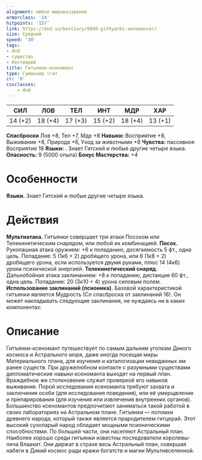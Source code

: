 ```yaml
---
alignment: любое мировоззрение
armorclass: '14'
hitpoints: '157'
link: https://dnd.su/bestiary/8840-githyanki-xenomancer/
size: Средний
speed: '30'
tags:
- dnd
- существо
- бестиарий
title: Гитъянки-ксеномант
type: Гуманоид (гит
cr: '9'
cssclasses:
    - dnd
---
```



| СИЛ | ЛОВ | ТЕЛ | ИНТ | МДР | ХАР |
|---|---|---|---|---|---|
| 14 (+2) | 18 (+4) | 17 (+3) | 15 (+2) | 18 (+4) | 13 (+1) |
**Спасброски** Лов +8, Тел +7, Мдр +8
**Навыки:** Восприятие +8, Выживание +8, Природа +6, Уход за животными +8
**Чувства:** пассивное Восприятие 18
**Языки:** . Знает Гитский и любые другие четыре языка.
**Опасность:** 9 (5000 опыта)
**Бонус Мастерства:** +4


# Особенности
**Языки.** Знает Гитский и любые другие четыре языка.


# Действия
**Мультиатака.** Гитъянки совершает три атаки Посохом или Телекинетическим снарядом, или любой их комбинацией.
**Посох.** Рукопашная атака оружием: +6 к попаданию, досягаемость 5 фт., одна цель. Попадание: 5 (1к6 + 2) дробящего урона, или 6 (1к8 + 2) дробящего урона, если используется двумя руками, плюс 14 (4к6) урона психической энергией.
**Телекинетический снаряд.** Дальнобойная атака заклинанием: +8 к попаданию, дистанция 60 фт., одна цель. Попадание: 20 (3к10 + 4) урона силовым полем.
**Использование заклинаний (псионика).** Базовой характеристикой гитъянки является Мудрость (Сл спасброска от заклинаний 16). Он может накладывать следующие заклинания, не нуждаясь ни в каких компонентах:


# Описание
Гитъянки-ксеномант путешествует по самым дальним уголкам Дикого космоса и Астрального моря, даже иногда посещая миры Материального плана, для изучения и каталогизации невиданных им ранее существ. При дружелюбном контакте с разумными существами дипломатические навыки ксеноманта выходят на первый план. Враждебное же столкновение служит проверкой его навыков выживания. Порой исследования ксеноманта требуют захвата и заключения особи (для исследования поведения), или её умерщвления и препарирования (для изучения или извлечения внутренних органов). Большинство ксеномантов предпочитают заниматься такой работой в своих лабораториях на Астральном плане.     Гитъянки — потомки древнего народа, который также является прародителем гитцерай. Этот высокий сухопарый народ обладает мощными псионическими способностями. По большей части, они населяют Астральный план. Наиболее хорошо среди гитъянки известны последователи королевы-лича Влаакит. Они держат в страхе весь Астральный план, совершая набеги в Дикий космос ради кражи богатств и магии Мультивселенной.